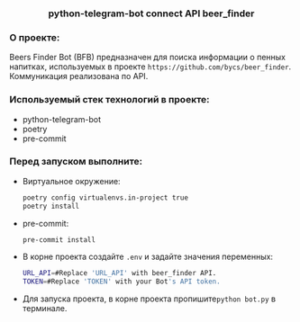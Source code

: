 
  <h3 align="center"> python-telegram-bot connect API beer_finder</h3>

### О проекте:
Beers Finder Bot (BFB) предназначен для поиска информации о пенных напитках, используемых
в проекте ```https://github.com/bycs/beer_finder```.
Коммуникация реализована по API.

### Используемый стек технологий в проекте:
* python-telegram-bot
* poetry
* pre-commit

### Перед запуском выполните:

* Виртуальное окружение:
  ```sh
  poetry config virtualenvs.in-project true
  poetry install
  ```
* pre-commit:
  ```sh
  pre-commit install
  ```
* В корне проекта создайте ```.env``` и задайте значения переменных:
    ```sh
    URL_API=#Replace 'URL_API' with beer_finder API.
    TOKEN=#Replace 'TOKEN' with your Bot's API token.
    ```
* Для запуска проекта, в корне проекта пропишите```python bot.py``` в терминале.


